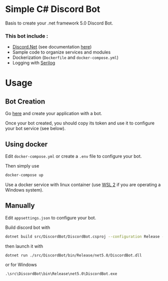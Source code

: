 # Simple C# Discord Bot
Basis to create your .net framework 5.0 Discord Bot.

### This bot include :
*  [Discord.Net](https://www.nuget.org/packages/Discord.Net/) (see documentation [here](https://docs.stillu.cc/guides/introduction/intro.html))
*  Sample code to organize services and modules
*  Dockerization (``Dockerfile`` and ``docker-compose.yml``)
*  Logging with [Serilog](https://www.nuget.org/packages/Serilog.AspNetCore/4.0.1-dev-00219)

# Usage

## Bot Creation

Go [here](https://discord.com/login?redirect_to=%2Fdevelopers) and create your application with a bot.

Once your bot created, you should copy its token and use it to configure your bot service (see below).

## Using docker

Edit ``docker-compose.yml`` or create a ``.env`` file to configure your bot.

Then simply use
```bash
docker-compose up
```

Use a docker service with linux container (use [WSL 2](https://docs.microsoft.com/en-us/windows/wsl/install-win10) if you are operating a Windows system).

## Manually

Edit ``appsettings.json`` to configure your bot.

Build discord bot with
```bash
dotnet build src/DiscordBot/DiscordBot.csproj --configuration Release --framework net5.0
```
then launch it with
```bash
dotnet run ./src/DiscordBot/bin/Release/net5.0/DiscordBot.dll
```
or for Windows
```cmd
.\src\DiscordBot\bin\Release\net5.0\DiscordBot.exe
```
